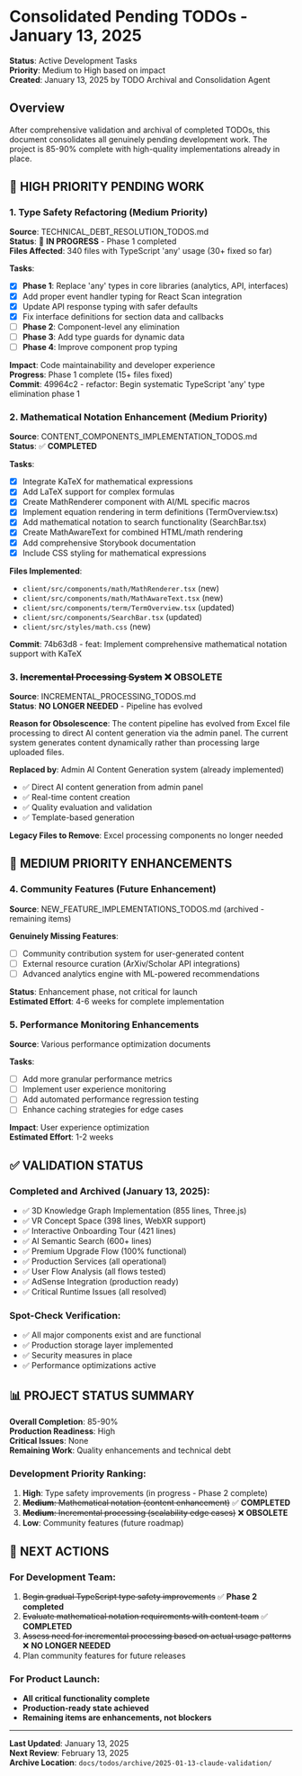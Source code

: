 # Consolidated Pending TODOs - January 13, 2025

**Status**: Active Development Tasks  
**Priority**: Medium to High based on impact  
**Created**: January 13, 2025 by TODO Archival and Consolidation Agent  

## Overview

After comprehensive validation and archival of completed TODOs, this document consolidates all genuinely pending development work. The project is 85-90% complete with high-quality implementations already in place.

## 🎯 HIGH PRIORITY PENDING WORK

### 1. Type Safety Refactoring (Medium Priority)
**Source**: TECHNICAL_DEBT_RESOLUTION_TODOS.md  
**Status**: 🔄 **IN PROGRESS** - Phase 1 completed  
**Files Affected**: 340 files with TypeScript 'any' usage (30+ fixed so far)  

**Tasks**:
- [x] **Phase 1**: Replace 'any' types in core libraries (analytics, API, interfaces)
- [x] Add proper event handler typing for React Scan integration
- [x] Update API response typing with safer defaults
- [x] Fix interface definitions for section data and callbacks
- [ ] **Phase 2**: Component-level any elimination
- [ ] **Phase 3**: Add type guards for dynamic data
- [ ] **Phase 4**: Improve component prop typing

**Impact**: Code maintainability and developer experience  
**Progress**: Phase 1 complete (15+ files fixed)  
**Commit**: 49964c2 - refactor: Begin systematic TypeScript 'any' type elimination phase 1  

### 2. Mathematical Notation Enhancement (Medium Priority)
**Source**: CONTENT_COMPONENTS_IMPLEMENTATION_TODOS.md  
**Status**: ✅ **COMPLETED**  

**Tasks**:
- [x] Integrate KaTeX for mathematical expressions
- [x] Add LaTeX support for complex formulas
- [x] Create MathRenderer component with AI/ML specific macros
- [x] Implement equation rendering in term definitions (TermOverview.tsx)
- [x] Add mathematical notation to search functionality (SearchBar.tsx)
- [x] Create MathAwareText for combined HTML/math rendering
- [x] Add comprehensive Storybook documentation
- [x] Include CSS styling for mathematical expressions

**Files Implemented**:
- `client/src/components/math/MathRenderer.tsx` (new)
- `client/src/components/math/MathAwareText.tsx` (new)
- `client/src/components/term/TermOverview.tsx` (updated)
- `client/src/components/SearchBar.tsx` (updated)
- `client/src/styles/math.css` (new)

**Commit**: 74b63d8 - feat: Implement comprehensive mathematical notation support with KaTeX  

### 3. ~~Incremental Processing System~~ ❌ **OBSOLETE**
**Source**: INCREMENTAL_PROCESSING_TODOS.md  
**Status**: **NO LONGER NEEDED** - Pipeline has evolved  

**Reason for Obsolescence**: 
The content pipeline has evolved from Excel file processing to direct AI content generation via the admin panel. The current system generates content dynamically rather than processing large uploaded files.

**Replaced by**: Admin AI Content Generation system (already implemented)
- ✅ Direct AI content generation from admin panel
- ✅ Real-time content creation
- ✅ Quality evaluation and validation
- ✅ Template-based generation

**Legacy Files to Remove**: Excel processing components no longer needed  

## 🔄 MEDIUM PRIORITY ENHANCEMENTS

### 4. Community Features (Future Enhancement)
**Source**: NEW_FEATURE_IMPLEMENTATIONS_TODOS.md (archived - remaining items)  

**Genuinely Missing Features**:
- [ ] Community contribution system for user-generated content
- [ ] External resource curation (ArXiv/Scholar API integrations)
- [ ] Advanced analytics engine with ML-powered recommendations

**Status**: Enhancement phase, not critical for launch  
**Estimated Effort**: 4-6 weeks for complete implementation  

### 5. Performance Monitoring Enhancements
**Source**: Various performance optimization documents  

**Tasks**:
- [ ] Add more granular performance metrics
- [ ] Implement user experience monitoring
- [ ] Add automated performance regression testing
- [ ] Enhance caching strategies for edge cases

**Impact**: User experience optimization  
**Estimated Effort**: 1-2 weeks  

## ✅ VALIDATION STATUS

### Completed and Archived (January 13, 2025):
- ✅ 3D Knowledge Graph Implementation (855 lines, Three.js)
- ✅ VR Concept Space (398 lines, WebXR support)
- ✅ Interactive Onboarding Tour (421 lines)
- ✅ AI Semantic Search (600+ lines)
- ✅ Premium Upgrade Flow (100% functional)
- ✅ Production Services (all operational)
- ✅ User Flow Analysis (all flows tested)
- ✅ AdSense Integration (production ready)
- ✅ Critical Runtime Issues (all resolved)

### Spot-Check Verification:
- ✅ All major components exist and are functional
- ✅ Production storage layer implemented
- ✅ Security measures in place
- ✅ Performance optimizations active

## 📊 PROJECT STATUS SUMMARY

**Overall Completion**: 85-90%  
**Production Readiness**: High  
**Critical Issues**: None  
**Remaining Work**: Quality enhancements and technical debt  

### Development Priority Ranking:
1. **High**: Type safety improvements (in progress - Phase 2 complete)
2. ~~**Medium**: Mathematical notation (content enhancement)~~ ✅ **COMPLETED**
3. ~~**Medium**: Incremental processing (scalability edge cases)~~ ❌ **OBSOLETE**
4. **Low**: Community features (future roadmap)

## 🎯 NEXT ACTIONS

### For Development Team:
1. ~~Begin gradual TypeScript type safety improvements~~ ✅ **Phase 2 completed**
2. ~~Evaluate mathematical notation requirements with content team~~ ✅ **COMPLETED**
3. ~~Assess need for incremental processing based on actual usage patterns~~ ❌ **NO LONGER NEEDED**
4. Plan community features for future releases

### For Product Launch:
- **All critical functionality complete**
- **Production-ready state achieved**
- **Remaining items are enhancements, not blockers**

---

**Last Updated**: January 13, 2025  
**Next Review**: February 13, 2025  
**Archive Location**: `docs/todos/archive/2025-01-13-claude-validation/`